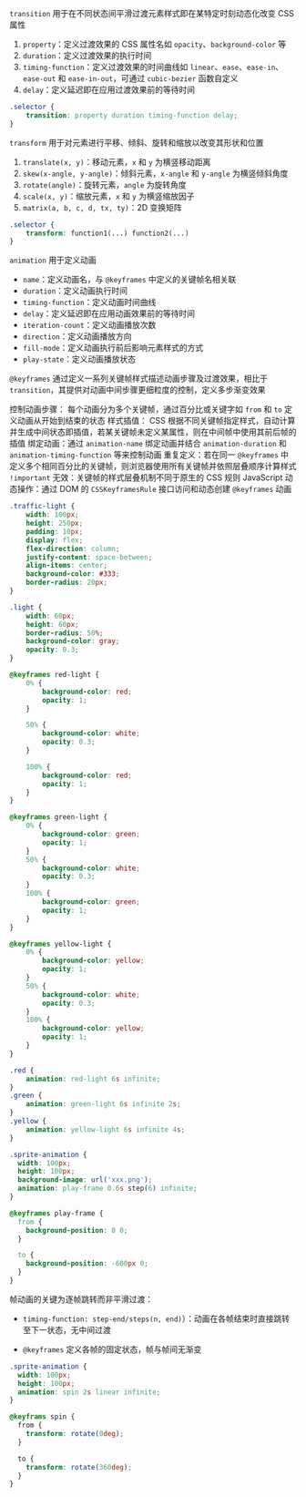`transition` 用于在不同状态间平滑过渡元素样式即在某特定时刻动态化改变 CSS 属性

1. `property`：定义过渡效果的 CSS 属性名如 `opacity`、`background-color` 等
2. `duration`：定义过渡效果的执行时间
3. `timing-function`：定义过渡效果的时间曲线如 `linear`、`ease`、`ease-in`、`ease-out` 和 `ease-in-out`，可通过 `cubic-bezier` 函数自定义
4. `delay`：定义延迟即在应用过渡效果前的等待时间

```css
.selector {
    transition: property duration timing-function delay;
}
```

`transform` 用于对元素进行平移、倾斜、旋转和缩放以改变其形状和位置

1. `translate(x, y)`：移动元素，`x` 和 `y` 为横竖移动距离
2. `skew(x-angle, y-angle)`：倾斜元素，`x-angle` 和 `y-angle` 为横竖倾斜角度
3. `rotate(angle)`：旋转元素，`angle` 为旋转角度
4. `scale(x, y)`：缩放元素，`x` 和 `y` 为横竖缩放因子
5. `matrix(a, b, c, d, tx, ty)`：2D 变换矩阵

```css
.selector {
    transform: function1(...) function2(...)
}
```

`animation` 用于定义动画

- `name`：定义动画名，与 `@keyframes` 中定义的关键帧名相关联
- `duration`：定义动画执行时间
- `timing-function`：定义动画时间曲线
- `delay`：定义延迟即在应用动画效果前的等待时间
- `iteration-count`：定义动画播放次数
- `direction`：定义动画播放方向
- `fill-mode`：定义动画执行前后影响元素样式的方式
- `play-state`：定义动画播放状态

`@keyframes` 通过定义一系列关键帧样式描述动画步骤及过渡效果，相比于 `transition`，其提供对动画中间步骤更细粒度的控制，定义多步渐变效果

控制动画步骤： 每个动画分为多个关键帧，通过百分比或关键字如 `from` 和 `to` 定义动画从开始到结束的状态
样式插值： CSS 根据不同关键帧指定样式，自动计算并生成中间状态即插值，若某关键帧未定义某属性，则在中间帧中使用其前后帧的插值
绑定动画：通过 `animation-name` 绑定动画并结合 `animation-duration` 和 `animation-timing-function` 等来控制动画
重复定义：若在同一 `@keyframes` 中定义多个相同百分比的关键帧，则浏览器使用所有关键帧并依照层叠顺序计算样式
`!important` 无效：关键帧的样式层叠机制不同于原生的 CSS 规则
JavaScript 动态操作：通过 DOM 的 `CSSKeyframesRule` 接口访问和动态创建 `@keyframes` 动画

```css
.traffic-light {
    width: 100px;
    height: 250px;
    padding: 10px;
    display: flex;
    flex-direction: column;
    justify-content: space-between;
    align-items: center;
    background-color: #333;
    border-radius: 20px;
}

.light {
    width: 60px;
    height: 60px;
    border-radius: 50%;
    background-color: gray;
    opacity: 0.3;
}

@keyframes red-light {
    0% {
        background-color: red;
        opacity: 1;
    }

    50% {
        background-color: white;
        opacity: 0.3;
    }

    100% {
        background-color: red;
        opacity: 1;
    }
}

@keyframes green-light {
    0% {
        background-color: green;
        opacity: 1;
    }
    50% {
        background-color: white;
        opacity: 0.3;
    }
    100% {
        background-color: green;
        opacity: 1;
    }
}

@keyframes yellow-light {
    0% {
        background-color: yellow;
        opacity: 1;
    }
    50% {
        background-color: white;
        opacity: 0.3;
    }
    100% {
        background-color: yellow;
        opacity: 1;
    }
}

.red {
    animation: red-light 6s infinite;
}
.green {
    animation: green-light 6s infinite 2s;
}
.yellow {
    animation: yellow-light 6s infinite 4s;
}
```

```css
.sprite-animation {
  width: 100px;
  height: 100px;
  background-image: url('xxx.png');
  animation: play-frame 0.6s step(6) infinite;
}

@keyframes play-frame {
  from {
    background-position: 0 0;
  }

  to {
    background-position: -600px 0;
  }
}
```

帧动画的关键为逐帧跳转而非平滑过渡：

* `timing-function: step-end/steps(n, end)`）：动画在各帧结束时直接跳转至下一状态，无中间过渡
- `@keyframes` 定义各帧的固定状态，帧与帧间无渐变

```css
.sprite-animation {
  width: 100px;
  height: 100px;
  animation: spin 2s linear infinite;
}

@keyframs spin {
  from {
    transform: rotate(0deg);
  }

  to {
    transform: rotate(360deg);
  }
}
```
